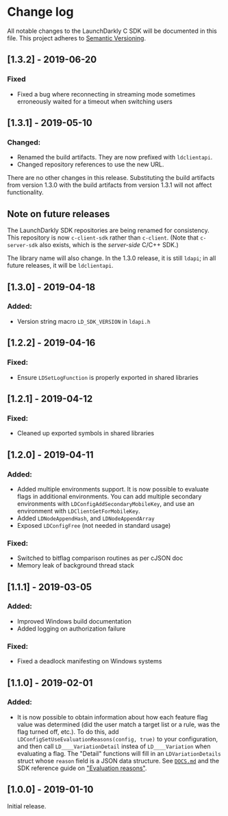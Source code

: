 # Change log

All notable changes to the LaunchDarkly C SDK will be documented in this file. This project adheres to [Semantic Versioning](http://semver.org).

## [1.3.2] - 2019-06-20
### Fixed
- Fixed a bug where reconnecting in streaming mode sometimes erroneously waited for a timeout when switching users

## [1.3.1] - 2019-05-10
### Changed:
- Renamed the build artifacts. They are now prefixed with `ldclientapi`.
- Changed repository references to use the new URL.

There are no other changes in this release. Substituting the build artifacts from version 1.3.0 with the build artifacts from version 1.3.1 will not affect functionality.

## Note on future releases
The LaunchDarkly SDK repositories are being renamed for consistency. This repository is now `c-client-sdk` rather than `c-client`. (Note that `c-server-sdk` also exists, which is the _server-side_ C/C++ SDK.)

The library name will also change. In the 1.3.0 release, it is still `ldapi`; in all future releases, it will be `ldclientapi`.

## [1.3.0] - 2019-04-18
### Added:
- Version string macro `LD_SDK_VERSION` in `ldapi.h`

## [1.2.2] - 2019-04-16
### Fixed:
- Ensure `LDSetLogFunction` is properly exported in shared libraries

## [1.2.1] - 2019-04-12
### Fixed:
- Cleaned up exported symbols in shared libraries

## [1.2.0] - 2019-04-11
### Added:
- Added multiple environments support. It is now possible to evaluate flags in additional environments. You can add multiple secondary environments with `LDConfigAddSecondaryMobileKey`, and use an environment with `LDClientGetForMobileKey`.
- Added `LDNodeAppendHash`, and `LDNodeAppendArray`
- Exposed `LDConfigFree` (not needed in standard usage)
### Fixed:
- Switched to bitflag comparison routines as per cJSON doc
- Memory leak of background thread stack

## [1.1.1] - 2019-03-05
### Added:
- Improved Windows build documentation
- Added logging on authorization failure
### Fixed:
- Fixed a deadlock manifesting on Windows systems

## [1.1.0] - 2019-02-01
### Added:
- It is now possible to obtain information about how each feature flag value was determined (did the user match a target list or a rule, was the flag turned off, etc.). To do this, add `LDConfigSetUseEvaluationReasons(config, true)` to your configuration, and then call `LD____VariationDetail` instea of `LD____Variation` when evaluating a flag. The "Detail" functions will fill in an `LDVariationDetails` struct whose `reason` field is a JSON data structure. See [`DOCS.md`](DOCS.md) and the SDK reference guide on ["Evaluation reasons"](https://docs.launchdarkly.com/v2.0/docs/evaluation-reasons).

## [1.0.0] - 2019-01-10
Initial release.
